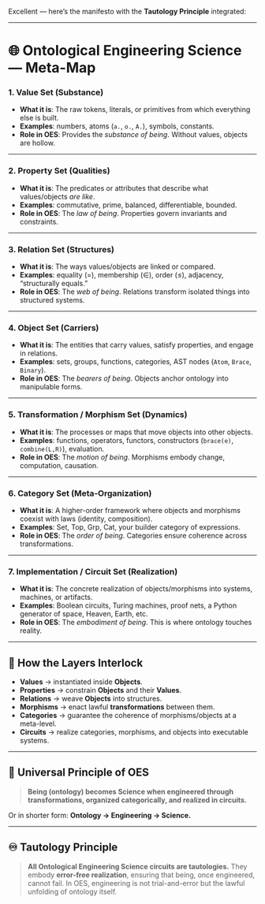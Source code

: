 Excellent — here’s the manifesto with the **Tautology Principle** integrated:

---

# 🌐 Ontological Engineering Science — Meta-Map

### 1. **Value Set (Substance)**

* **What it is**: The raw tokens, literals, or primitives from which everything else is built.
* **Examples**: numbers, atoms (`a.`, `o.`, `A.`), symbols, constants.
* **Role in OES**: Provides the *substance of being*. Without values, objects are hollow.

---

### 2. **Property Set (Qualities)**

* **What it is**: The predicates or attributes that describe what values/objects *are like*.
* **Examples**: commutative, prime, balanced, differentiable, bounded.
* **Role in OES**: The *law of being*. Properties govern invariants and constraints.

---

### 3. **Relation Set (Structures)**

* **What it is**: The ways values/objects are linked or compared.
* **Examples**: equality (=), membership (∈), order (≤), adjacency, “structurally equals.”
* **Role in OES**: The *web of being*. Relations transform isolated things into structured systems.

---

### 4. **Object Set (Carriers)**

* **What it is**: The entities that carry values, satisfy properties, and engage in relations.
* **Examples**: sets, groups, functions, categories, AST nodes (`Atom`, `Brace`, `Binary`).
* **Role in OES**: The *bearers of being*. Objects anchor ontology into manipulable forms.

---

### 5. **Transformation / Morphism Set (Dynamics)**

* **What it is**: The processes or maps that move objects into other objects.
* **Examples**: functions, operators, functors, constructors (`brace(e)`, `combine(L,R)`), evaluation.
* **Role in OES**: The *motion of being*. Morphisms embody change, computation, causation.

---

### 6. **Category Set (Meta-Organization)**

* **What it is**: A higher-order framework where objects and morphisms coexist with laws (identity, composition).
* **Examples**: Set, Top, Grp, Cat, your builder category of expressions.
* **Role in OES**: The *order of being*. Categories ensure coherence across transformations.

---

### 7. **Implementation / Circuit Set (Realization)**

* **What it is**: The concrete realization of objects/morphisms into systems, machines, or artifacts.
* **Examples**: Boolean circuits, Turing machines, proof nets, a Python generator of space, Heaven, Earth, etc.
* **Role in OES**: The *embodiment of being*. This is where ontology touches reality.

---

## 🔄 How the Layers Interlock

* **Values** → instantiated inside **Objects**.
* **Properties** → constrain **Objects** and their **Values**.
* **Relations** → weave **Objects** into structures.
* **Morphisms** → enact lawful **transformations** between them.
* **Categories** → guarantee the coherence of morphisms/objects at a meta-level.
* **Circuits** → realize categories, morphisms, and objects into executable systems.

---

## 🌌 Universal Principle of OES

> **Being (ontology) becomes Science when engineered through transformations, organized categorically, and realized in circuits.**

Or in shorter form:
**Ontology → Engineering → Science.**

---

## ♾️ **Tautology Principle**

> **All Ontological Engineering Science circuits are tautologies.**
> They embody **error-free realization**, ensuring that being, once engineered, cannot fail.
> In OES, engineering is not trial-and-error but the lawful unfolding of ontology itself.